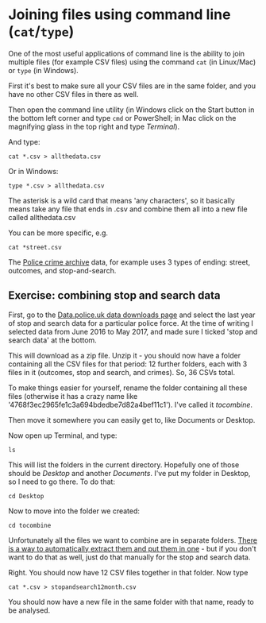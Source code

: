 # Joining files using command line (`cat`/`type`)

One of the most useful applications of command line is the ability to join multiple files (for example CSV files) using the command `cat` (in Linux/Mac) or `type` (in Windows).

First it's best to make sure all your CSV files are in the same folder, and you have no other CSV files in there as well.

Then open the command line utility (in Windows click on the Start button in the bottom left corner and type `cmd` or PowerShell; in Mac click on the magnifying glass in the top right and type *Terminal*).

And type:

`cat *.csv > allthedata.csv`

Or in Windows:

`type *.csv > allthedata.csv`

The asterisk is a wild card that means 'any characters', so it basically means take any file that ends in .csv and combine them all into a new file called allthedata.csv

You can be more specific, e.g.

`cat *street.csv`

The [Police crime archive](https://data.police.uk/data/archive/) data, for example uses 3 types of ending: street, outcomes, and stop-and-search.

## Exercise: combining stop and search data

First, go to the [Data.police.uk data downloads page](https://data.police.uk/data/) and select the last year of stop and search data for a particular police force. At the time of writing I selected data from June 2016 to May 2017, and made sure I ticked 'stop and search data' at the bottom.

This will download as a zip file. Unzip it - you should now have a folder containing all the CSV files for that period: 12 further folders, each with 3 files in it (outcomes, stop and search, and crimes). So, 36 CSVs total.

To make things easier for yourself, rename the folder containing all these files (otherwise it has a crazy name like '4768f3ec2965fe1c3a694bdedbe7d82a4bef11c1'). I've called it *tocombine*.

Then move it somewhere you can easily get to, like Documents or Desktop.

Now open up Terminal, and type:

`ls`

This will list the folders in the current directory. Hopefully one of those should be *Desktop* and another *Documents*. I've put my folder in Desktop, so I need to go there. To do that:

`cd Desktop`

Now to move into the folder we created:

`cd tocombine`

Unfortunately all the files we want to combine are in separate folders. [There is a way to automatically extract them and put them in one](https://github.com/paulbradshaw/commandline/blob/master/movingfiles.md) - but if you don't want to do that as well, just do that manually for the stop and search data.

Right. You should now have 12 CSV files together in that folder. Now type

`cat *.csv > stopandsearch12month.csv`

You should now have a new file in the same folder with that name, ready to be analysed.
